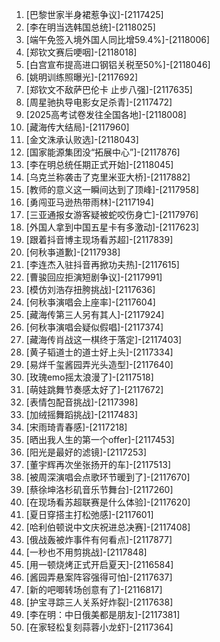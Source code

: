 
1. [巴黎世家半身裙惹争议]-[2117425]
1. [李在明当选韩国总统]-[2118025]
1. [端午免签入境外国人同比增59.4%]-[2118006]
1. [郑钦文赛后哽咽]-[2118018]
1. [白宫宣布提高进口钢铝关税至50%]-[2118046]
1. [姚明训练照曝光]-[2117692]
1. [郑钦文不敌萨巴伦卡 止步八强]-[2117635]
1. [周星驰执导电影女足杀青]-[2117472]
1. [2025高考试卷发往全国各地]-[2118008]
1. [藏海传大结局]-[2117960]
1. [金文洙承认败选]-[2118043]
1. [国家能源集团没“拓展中心”]-[2117876]
1. [李在明总统任期正式开始]-[2118045]
1. [乌克兰称袭击了克里米亚大桥]-[2117882]
1. [教师的意义这一瞬间达到了顶峰]-[2117958]
1. [勇闯亚马逊热带雨林]-[2117194]
1. [三亚通报女游客疑被蛇咬伤身亡]-[2117976]
1. [外国人拿到中国五星卡有多激动]-[2117623]
1. [跟着抖音博主现场看苏超]-[2117839]
1. [何秋亊道歉]-[2117938]
1. [李连杰入驻抖音再掀功夫热]-[2117615]
1. [曹骏回应拒演短剧争议]-[2117991]
1. [模仿刘浩存扭胯挑战]-[2117636]
1. [何秋亊演唱会上座率]-[2117604]
1. [藏海传第三人另有其人]-[2117924]
1. [何秋亊演唱会疑似假唱]-[2117374]
1. [藏海传肖战这一棋终于落定]-[2117403]
1. [黄子韬道士的道士好上头]-[2117334]
1. [易烊千玺酱园弄光头造型]-[2117640]
1. [玫瑰emo摇太浪漫了]-[2117518]
1. [萌娃跳舞节奏感太好了]-[2117672]
1. [表情包配音挑战]-[2117398]
1. [加绒摇舞蹈挑战]-[2117483]
1. [宋雨琦青春感]-[2117218]
1. [晒出我人生的第一个offer]-[2117453]
1. [阳光是最好的滤镜]-[2117253]
1. [董宇辉再次坐张扬开的车]-[2117513]
1. [被周深演唱会点歌环节暖到了]-[2117670]
1. [蔡徐坤洛杉矶音乐节舞台]-[2117260]
1. [在现场看苏超联赛是什么体验]-[2117620]
1. [夏日穿搭主打松弛感]-[2117601]
1. [哈利伯顿说中文庆祝进总决赛]-[2117408]
1. [俄战轰被炸事件有何看点]-[2117877]
1. [一秒也不用剪挑战]-[2117848]
1. [用一顿烧烤正式开启夏天]-[2116584]
1. [酱园弄悬案阵容强得可怕]-[2117637]
1. [新的吧唧转场创意有了]-[2116817]
1. [护宝寻踪三人关系好炸裂]-[2117638]
1. [李在明：中日俄美都是朋友]-[2117381]
1. [在家轻松复刻蒜蓉小龙虾]-[2117364]